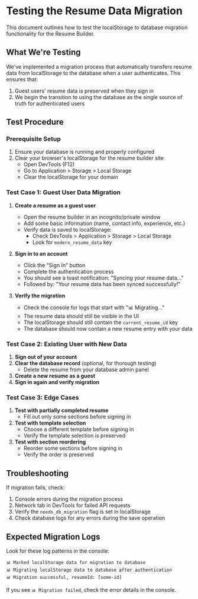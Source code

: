 # Testing the Resume Data Migration

This document outlines how to test the localStorage to database migration functionality for the Resume Builder.

## What We're Testing

We've implemented a migration process that automatically transfers resume data from localStorage to the database when a user authenticates. This ensures that:

1. Guest users' resume data is preserved when they sign in
2. We begin the transition to using the database as the single source of truth for authenticated users

## Test Procedure

### Prerequisite Setup

1. Ensure your database is running and properly configured
2. Clear your browser's localStorage for the resume builder site
   - Open DevTools (F12)
   - Go to Application > Storage > Local Storage
   - Clear the localStorage for your domain

### Test Case 1: Guest User Data Migration

1. **Create a resume as a guest user**
   - Open the resume builder in an incognito/private window
   - Add some basic information (name, contact info, experience, etc.)
   - Verify data is saved to localStorage:
     - Check DevTools > Application > Storage > Local Storage
     - Look for `modern_resume_data` key

2. **Sign in to an account**
   - Click the "Sign In" button
   - Complete the authentication process
   - You should see a toast notification: "Syncing your resume data..."
   - Followed by: "Your resume data has been synced successfully!"

3. **Verify the migration**
   - Check the console for logs that start with "📊 Migrating..."
   - The resume data should still be visible in the UI
   - The localStorage should still contain the `current_resume_id` key
   - The database should now contain a new resume entry with your data

### Test Case 2: Existing User with New Data

1. **Sign out of your account**
2. **Clear the database record** (optional, for thorough testing)
   - Delete the resume from your database admin panel
3. **Create a new resume as a guest**
4. **Sign in again and verify migration**

### Test Case 3: Edge Cases

1. **Test with partially completed resume**
   - Fill out only some sections before signing in
2. **Test with template selection**
   - Choose a different template before signing in
   - Verify the template selection is preserved
3. **Test with section reordering**
   - Reorder some sections before signing in
   - Verify the order is preserved

## Troubleshooting

If migration fails, check:

1. Console errors during the migration process
2. Network tab in DevTools for failed API requests
3. Verify the `needs_db_migration` flag is set in localStorage
4. Check database logs for any errors during the save operation

## Expected Migration Logs

Look for these log patterns in the console:

```
📊 Marked localStorage data for migration to database
📊 Migrating localStorage data to database after authentication
📊 Migration successful, resumeId: [some-id]
```

If you see `📊 Migration failed`, check the error details in the console. 